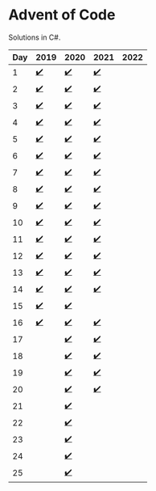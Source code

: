 # Advent of Code
Solutions in C#.

| Day | 2019 | 2020 | 2021 | 2022 |
|-----|------|------|------|------|
| 1  | [✔️](https://github.com/sindrekjr/AdventOfCode/blob/master/AdventOfCode.Solutions/Year2019/Day01/Solution.cs) | [✔️](https://github.com/sindrekjr/AdventOfCode/blob/master/AdventOfCode.Solutions/Year2020/Day01/Solution.cs) | [✔️](https://github.com/sindrekjr/AdventOfCode/blob/master/AdventOfCode.Solutions/Year2021/Day01/Solution.cs)
| 2  | [✔️](https://github.com/sindrekjr/AdventOfCode/blob/master/AdventOfCode.Solutions/Year2019/Day02/Solution.cs) | [✔️](https://github.com/sindrekjr/AdventOfCode/blob/master/AdventOfCode.Solutions/Year2020/Day02/Solution.cs) | [✔️](https://github.com/sindrekjr/AdventOfCode/blob/master/AdventOfCode.Solutions/Year2021/Day02/Solution.cs)
| 3  | [✔️](https://github.com/sindrekjr/AdventOfCode/blob/master/AdventOfCode.Solutions/Year2019/Day03/Solution.cs) | [✔️](https://github.com/sindrekjr/AdventOfCode/blob/master/AdventOfCode.Solutions/Year2020/Day03/Solution.cs) | [✔️](https://github.com/sindrekjr/AdventOfCode/blob/master/AdventOfCode.Solutions/Year2021/Day03/Solution.cs)
| 4  | [✔️](https://github.com/sindrekjr/AdventOfCode/blob/master/AdventOfCode.Solutions/Year2019/Day04/Solution.cs) | [✔️](https://github.com/sindrekjr/AdventOfCode/blob/master/AdventOfCode.Solutions/Year2020/Day04/Solution.cs) | [✔️](https://github.com/sindrekjr/AdventOfCode/blob/master/AdventOfCode.Solutions/Year2021/Day04/Solution.cs)
| 5  | [✔️](https://github.com/sindrekjr/AdventOfCode/blob/master/AdventOfCode.Solutions/Year2019/Day05/Solution.cs) | [✔️](https://github.com/sindrekjr/AdventOfCode/blob/master/AdventOfCode.Solutions/Year2020/Day05/Solution.cs) | [✔️](https://github.com/sindrekjr/AdventOfCode/blob/master/AdventOfCode.Solutions/Year2021/Day05/Solution.cs)
| 6  | [✔️](https://github.com/sindrekjr/AdventOfCode/blob/master/AdventOfCode.Solutions/Year2019/Day06/Solution.cs) | [✔️](https://github.com/sindrekjr/AdventOfCode/blob/master/AdventOfCode.Solutions/Year2020/Day06/Solution.cs) | [✔️](https://github.com/sindrekjr/AdventOfCode/blob/master/AdventOfCode.Solutions/Year2021/Day06/Solution.cs)
| 7  | [✔️](https://github.com/sindrekjr/AdventOfCode/blob/master/AdventOfCode.Solutions/Year2019/Day07/Solution.cs) | [✔️](https://github.com/sindrekjr/AdventOfCode/blob/master/AdventOfCode.Solutions/Year2020/Day07/Solution.cs) | [✔️](https://github.com/sindrekjr/AdventOfCode/blob/master/AdventOfCode.Solutions/Year2021/Day07/Solution.cs)
| 8  | [✔️](https://github.com/sindrekjr/AdventOfCode/blob/master/AdventOfCode.Solutions/Year2019/Day08/Solution.cs) | [✔️](https://github.com/sindrekjr/AdventOfCode/blob/master/AdventOfCode.Solutions/Year2020/Day08/Solution.cs) | [✔️](https://github.com/sindrekjr/AdventOfCode/blob/master/AdventOfCode.Solutions/Year2021/Day08/Solution.cs)
| 9  | [✔️](https://github.com/sindrekjr/AdventOfCode/blob/master/AdventOfCode.Solutions/Year2019/Day09/Solution.cs) | [✔️](https://github.com/sindrekjr/AdventOfCode/blob/master/AdventOfCode.Solutions/Year2020/Day09/Solution.cs) | [✔️](https://github.com/sindrekjr/AdventOfCode/blob/master/AdventOfCode.Solutions/Year2021/Day09/Solution.cs)
| 10 | [✔️](https://github.com/sindrekjr/AdventOfCode/blob/master/AdventOfCode.Solutions/Year2019/Day10/Solution.cs) | [✔️](https://github.com/sindrekjr/AdventOfCode/blob/master/AdventOfCode.Solutions/Year2020/Day10/Solution.cs) | [✔️](https://github.com/sindrekjr/AdventOfCode/blob/master/AdventOfCode.Solutions/Year2021/Day10/Solution.cs)
| 11 | [✔️](https://github.com/sindrekjr/AdventOfCode/blob/master/AdventOfCode.Solutions/Year2019/Day11/Solution.cs) | [✔️](https://github.com/sindrekjr/AdventOfCode/blob/master/AdventOfCode.Solutions/Year2020/Day11/Solution.cs) | [✔️](https://github.com/sindrekjr/AdventOfCode/blob/master/AdventOfCode.Solutions/Year2021/Day11/Solution.cs)
| 12 | [✔️](https://github.com/sindrekjr/AdventOfCode/blob/master/AdventOfCode.Solutions/Year2019/Day12/Solution.cs) | [✔️](https://github.com/sindrekjr/AdventOfCode/blob/master/AdventOfCode.Solutions/Year2020/Day12/Solution.cs) | [✔️](https://github.com/sindrekjr/AdventOfCode/blob/master/AdventOfCode.Solutions/Year2021/Day12/Solution.cs)
| 13 | [✔️](https://github.com/sindrekjr/AdventOfCode/blob/master/AdventOfCode.Solutions/Year2019/Day13/Solution.cs) | [✔️](https://github.com/sindrekjr/AdventOfCode/blob/master/AdventOfCode.Solutions/Year2020/Day13/Solution.cs) | [✔️](https://github.com/sindrekjr/AdventOfCode/blob/master/AdventOfCode.Solutions/Year2021/Day13/Solution.cs)
| 14 | [✔️](https://github.com/sindrekjr/AdventOfCode/blob/master/AdventOfCode.Solutions/Year2019/Day14/Solution.cs) | [✔️](https://github.com/sindrekjr/AdventOfCode/blob/master/AdventOfCode.Solutions/Year2020/Day14/Solution.cs) | [✔️](https://github.com/sindrekjr/AdventOfCode/blob/master/AdventOfCode.Solutions/Year2021/Day14/Solution.cs)
| 15 | [✔️](https://github.com/sindrekjr/AdventOfCode/blob/master/AdventOfCode.Solutions/Year2019/Day15/Solution.cs) | [✔️](https://github.com/sindrekjr/AdventOfCode/blob/master/AdventOfCode.Solutions/Year2020/Day15/Solution.cs) |
| 16 | [✔️](https://github.com/sindrekjr/AdventOfCode/blob/master/AdventOfCode.Solutions/Year2019/Day16/Solution.cs) | [✔️](https://github.com/sindrekjr/AdventOfCode/blob/master/AdventOfCode.Solutions/Year2020/Day16/Solution.cs) | [✔️](https://github.com/sindrekjr/AdventOfCode/blob/master/AdventOfCode.Solutions/Year2021/Day16/Solution.cs)
| 17 | | [✔️](https://github.com/sindrekjr/AdventOfCode/blob/master/AdventOfCode.Solutions/Year2020/Day17/Solution.cs) | [✔️](https://github.com/sindrekjr/AdventOfCode/blob/master/AdventOfCode.Solutions/Year2021/Day17/Solution.cs)
| 18 | | [✔️](https://github.com/sindrekjr/AdventOfCode/blob/master/AdventOfCode.Solutions/Year2020/Day18/Solution.cs) | [✔️](https://github.com/sindrekjr/AdventOfCode/blob/master/AdventOfCode.Solutions/Year2021/Day18/Solution.cs)
| 19 | | [✔️](https://github.com/sindrekjr/AdventOfCode/blob/master/AdventOfCode.Solutions/Year2020/Day19/Solution.cs) | [✔️](https://github.com/sindrekjr/AdventOfCode/blob/master/AdventOfCode.Solutions/Year2021/Day19/Solution.cs)
| 20 | | [✔️](https://github.com/sindrekjr/AdventOfCode/blob/master/AdventOfCode.Solutions/Year2020/Day20/Solution.cs) | [✔️](https://github.com/sindrekjr/AdventOfCode/blob/master/AdventOfCode.Solutions/Year2021/Day20/Solution.cs)
| 21 | | [✔️](https://github.com/sindrekjr/AdventOfCode/blob/master/AdventOfCode.Solutions/Year2020/Day21/Solution.cs) |
| 22 | | [✔️](https://github.com/sindrekjr/AdventOfCode/blob/master/AdventOfCode.Solutions/Year2020/Day22/Solution.cs) |
| 23 | | [✔️](https://github.com/sindrekjr/AdventOfCode/blob/master/AdventOfCode.Solutions/Year2020/Day23/Solution.cs) |
| 24 | | [✔️](https://github.com/sindrekjr/AdventOfCode/blob/master/AdventOfCode.Solutions/Year2020/Day24/Solution.cs) |
| 25 | | [✔️](https://github.com/sindrekjr/AdventOfCode/blob/master/AdventOfCode.Solutions/Year2020/Day25/Solution.cs) |
